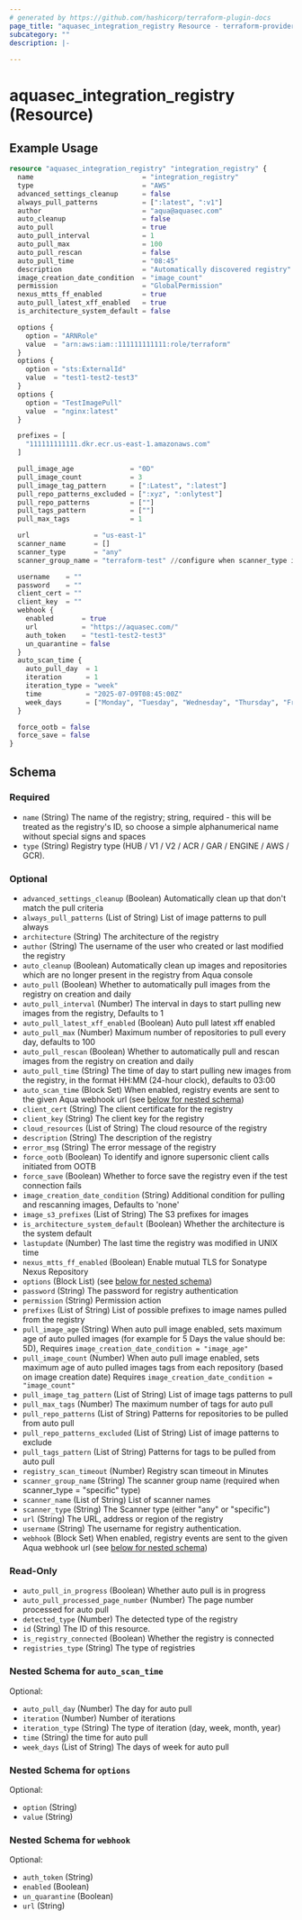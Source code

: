 ```yaml
---
# generated by https://github.com/hashicorp/terraform-plugin-docs
page_title: "aquasec_integration_registry Resource - terraform-provider-aquasec"
subcategory: ""
description: |-
  
---
```


# aquasec_integration_registry (Resource)



## Example Usage

```terraform
resource "aquasec_integration_registry" "integration_registry" {
  name                           = "integration_registry"
  type                           = "AWS"
  advanced_settings_cleanup      = false
  always_pull_patterns           = [":latest", ":v1"]
  author                         = "aqua@aquasec.com"
  auto_cleanup                   = false
  auto_pull                      = true
  auto_pull_interval             = 1
  auto_pull_max                  = 100
  auto_pull_rescan               = false
  auto_pull_time                 = "08:45"
  description                    = "Automatically discovered registry"
  image_creation_date_condition  = "image_count"
  permission                     = "GlobalPermission"
  nexus_mtts_ff_enabled          = true
  auto_pull_latest_xff_enabled   = true
  is_architecture_system_default = false

  options {
    option = "ARNRole"
    value  = "arn:aws:iam::111111111111:role/terraform"
  }
  options {
    option = "sts:ExternalId"
    value  = "test1-test2-test3"
  }
  options {
    option = "TestImagePull"
    value  = "nginx:latest"
  }

  prefixes = [
    "111111111111.dkr.ecr.us-east-1.amazonaws.com"
  ]

  pull_image_age              = "0D"
  pull_image_count            = 3
  pull_image_tag_pattern      = [":Latest", ":latest"]
  pull_repo_patterns_excluded = [":xyz", ":onlytest"]
  pull_repo_patterns          = [""]
  pull_tags_pattern           = [""]
  pull_max_tags               = 1

  url                = "us-east-1"
  scanner_name       = []
  scanner_type       = "any"
  scanner_group_name = "terraform-test" //configure when scanner_type is "specific"

  username    = ""
  password    = ""
  client_cert = ""
  client_key  = ""
  webhook {
    enabled       = true
    url           = "https://aquasec.com/"
    auth_token    = "test1-test2-test3"
    un_quarantine = false
  }
  auto_scan_time {
    auto_pull_day  = 1
    iteration      = 1
    iteration_type = "week"                                                   // "none", "day", "week", "month"
    time           = "2025-07-09T08:45:00Z"                                   //YYYY-MM-DDTHH:MM:SSZ
    week_days      = ["Monday", "Tuesday", "Wednesday", "Thursday", "Friday"] // ["Monday", "Tuesday", "Wednesday", "Thursday", "Friday", "Saturday", "Sunday"]
  }

  force_ootb = false
  force_save = false
}
```

<!-- schema generated by tfplugindocs -->
## Schema

### Required

- `name` (String) The name of the registry; string, required - this will be treated as the registry's ID, so choose a simple alphanumerical name without special signs and spaces
- `type` (String) Registry type (HUB / V1 / V2 / ACR / GAR / ENGINE / AWS / GCR).

### Optional

- `advanced_settings_cleanup` (Boolean) Automatically clean up that don't match the pull criteria
- `always_pull_patterns` (List of String) List of image patterns to pull always
- `architecture` (String) The architecture of the registry
- `author` (String) The username of the user who created or last modified the registry
- `auto_cleanup` (Boolean) Automatically clean up images and repositories which are no longer present in the registry from Aqua console
- `auto_pull` (Boolean) Whether to automatically pull images from the registry on creation and daily
- `auto_pull_interval` (Number) The interval in days to start pulling new images from the registry, Defaults to 1
- `auto_pull_latest_xff_enabled` (Boolean) Auto pull latest xff enabled
- `auto_pull_max` (Number) Maximum number of repositories to pull every day, defaults to 100
- `auto_pull_rescan` (Boolean) Whether to automatically pull and rescan images from the registry on creation and daily
- `auto_pull_time` (String) The time of day to start pulling new images from the registry, in the format HH:MM (24-hour clock), defaults to 03:00
- `auto_scan_time` (Block Set) When enabled, registry events are sent to the given Aqua webhook url (see [below for nested schema](#nestedblock--auto_scan_time))
- `client_cert` (String) The client certificate for the registry
- `client_key` (String) The client key for the registry
- `cloud_resources` (List of String) The cloud resource of the registry
- `description` (String) The description of the registry
- `error_msg` (String) The error message of the registry
- `force_ootb` (Boolean) To identify and ignore supersonic client calls initiated from OOTB
- `force_save` (Boolean) Whether to force save the registry even if the test connection fails
- `image_creation_date_condition` (String) Additional condition for pulling and rescanning images, Defaults to 'none'
- `image_s3_prefixes` (List of String) The S3 prefixes for images
- `is_architecture_system_default` (Boolean) Whether the architecture is the system default
- `lastupdate` (Number) The last time the registry was modified in UNIX time
- `nexus_mtts_ff_enabled` (Boolean) Enable mutual TLS for Sonatype Nexus Repository
- `options` (Block List) (see [below for nested schema](#nestedblock--options))
- `password` (String) The password for registry authentication
- `permission` (String) Permission action
- `prefixes` (List of String) List of possible prefixes to image names pulled from the registry
- `pull_image_age` (String) When auto pull image enabled, sets maximum age of auto pulled images (for example for 5 Days the value should be: 5D), Requires `image_creation_date_condition = "image_age"`
- `pull_image_count` (Number) When auto pull image enabled, sets maximum age of auto pulled images tags from each repository (based on image creation date) Requires `image_creation_date_condition = "image_count"`
- `pull_image_tag_pattern` (List of String) List of image tags patterns to pull
- `pull_max_tags` (Number) The maximum number of tags for auto pull
- `pull_repo_patterns` (List of String) Patterns for repositories to be pulled from auto pull
- `pull_repo_patterns_excluded` (List of String) List of image patterns to exclude
- `pull_tags_pattern` (List of String) Patterns for tags to be pulled from auto pull
- `registry_scan_timeout` (Number) Registry scan timeout in Minutes
- `scanner_group_name` (String) The scanner group name (required when scanner_type = "specific" type)
- `scanner_name` (List of String) List of scanner names
- `scanner_type` (String) The Scanner type (either "any" or "specific")
- `url` (String) The URL, address or region of the registry
- `username` (String) The username for registry authentication.
- `webhook` (Block Set) When enabled, registry events are sent to the given Aqua webhook url (see [below for nested schema](#nestedblock--webhook))

### Read-Only

- `auto_pull_in_progress` (Boolean) Whether auto pull is in progress
- `auto_pull_processed_page_number` (Number) The page number processed for auto pull
- `detected_type` (Number) The detected type of the registry
- `id` (String) The ID of this resource.
- `is_registry_connected` (Boolean) Whether the registry is connected
- `registries_type` (String) The type of registries

<a id="nestedblock--auto_scan_time"></a>
### Nested Schema for `auto_scan_time`

Optional:

- `auto_pull_day` (Number) The day for auto pull
- `iteration` (Number) Number of iterations
- `iteration_type` (String) The type of iteration (day, week, month, year)
- `time` (String) the time for auto pull
- `week_days` (List of String) The days of week for auto pull


<a id="nestedblock--options"></a>
### Nested Schema for `options`

Optional:

- `option` (String)
- `value` (String)


<a id="nestedblock--webhook"></a>
### Nested Schema for `webhook`

Optional:

- `auth_token` (String)
- `enabled` (Boolean)
- `un_quarantine` (Boolean)
- `url` (String)


